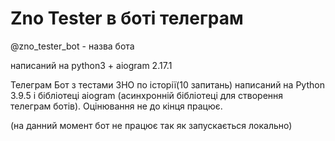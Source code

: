 # Zno Tester в боті телеграм 

@zno_tester_bot - назва бота

написаний на python3 + aiogram 2.17.1

Телеграм Бот з тестами ЗНО по історії(10 запитань) написаний на Python 3.9.5 і бібліотеці aiogram (асинхронній бібліотеці для створення телеграм ботів).
Оцінювання не до кінця працює.

(на данний момент бот не працює так як запускається локально)
